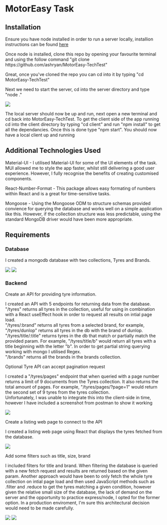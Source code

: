 <h1>MotorEasy Task</h1>

<h2>Installation</h2>

<p>Ensure you have node installed in order to run a server locally, installion instructions can be found <a href="https://nodejs.org/en/download/">here</a></p>

<p>Once node is installed, clone this repo by opening your favourite terminal and using the follow command "git clone https://github.com/ashryan/MotorEasy-TechTest"</p>

<p>Great, once you've cloned the repo you can cd into it by typing "cd MotorEasy-TechTest"</p>

<p>Next we need to start the server, cd into the server directory and type "node ." </p>

<img src="https://i.ibb.co/Tg4vccn/startserver.png" />

<p>The local server should now be up and run, next open a new terminal and cd back into MotorEasy-TechTest. To get the client side of the app running cd into the client directory by typing "cd client" and run "npm install" to get all the dependancies. Once this is done type "npm start".
You should now have a local client up and running</p>

<h2>Additional Technologies Used</h2>

<p>Material-UI - I utilised Material-UI for some of the UI elements of the task. MUI allowed me to style the app faster, whilst still delivering a good user experience. However, I fully recognise the benefits of creating customised components. 
</p>

<p>React-Number-Format - This package allows easy formating of numbers within React and is a great for time-sensitive tasks.</p>

<p>Mongoose - Using the Mongoose ODM to structure schemas provided convience for querying the database and works well on a simple application like this. However, if the collection structure was less predictable, using the standard MongoDB driver would have been more appropriate.</p>

<h2>Requirements</h2>

<h3>Database</h3> 
<p> I created a mongodb database with two collections, Tyres and Brands. </p>

<img src="https://i.ibb.co/sVn5ds4/mongo-brands.png" />

<img src="https://i.ibb.co/wNtSm52/mongodb-tyres.png" />
 
 <h3>Backend</h3>
 <p>Create an API for providing tyre information.</p>
 <p>I created an API with 5 endpoints for returning data from the database. <br> "/tyres" returns all tyres in the collection, useful for using in combination with a React useEffect hook in order to request all results on intial page load. <br> "/tyres/:brand" returns all tyres from a selected brand, for example, "/tyres/dunlop" returns all tyres in the db with the brand of dunlop. <br> "/tyres/title/:title" returns tyres in the db that match or partially match the provided param. For example, "/tyres/title/b" would return all tyres with a title beginning with the letter "b". In order to get partial string querying working with mongo I utilised Regex. 
 <br>"/brands" returns all the brands in the brands collection.</p>

  <p>Optional Tyre API can accept pagination request</p>
  <p>I created a "/tyres/pages" endpoint that when queried with a page number returns a limit of 9 documents from the Tyres collection. It also returns the total amount of pages. For example, "/tyres/pages/?page=1" would return the second set of 9 tyres from the tyres collection.<br>Unfortunately, I was unable to integrate this into the client-side in time, however I have included a screenshot from postman to show it working</p>

<img src="https://i.ibb.co/BPmxRBt/post-pagination.png" />

<p>Create a listing web page to connect to the API</p>
<p>I created a listing web page using React that displays the tyres fetched from the database.</p>
<img src="https://i.ibb.co/CvnY7Bs/tyre-listing.png" />

<p>Add some filters such as title, size, brand<p>
<p>I included filters for title and brand. When filtering the database is queried with a new fetch request and results are returned based on the given param. Another approach would have been to only fetch the whole tyre collection on intial page load and then used JavaScript methods such as .filter and .reduce to get the tyres matching a given condition, however given the relative small size of the database, the lack of demand on the server and the opportunity to practice express/node, I opted for the former option. In a production enviroment, I'm sure this architectural decision would need to be made carefully.</p>

<img src="https://i.ibb.co/LkvMC56/filter-title.png"/>
<img src="https://i.ibb.co/kSLysTV/filter-brand.png" />







